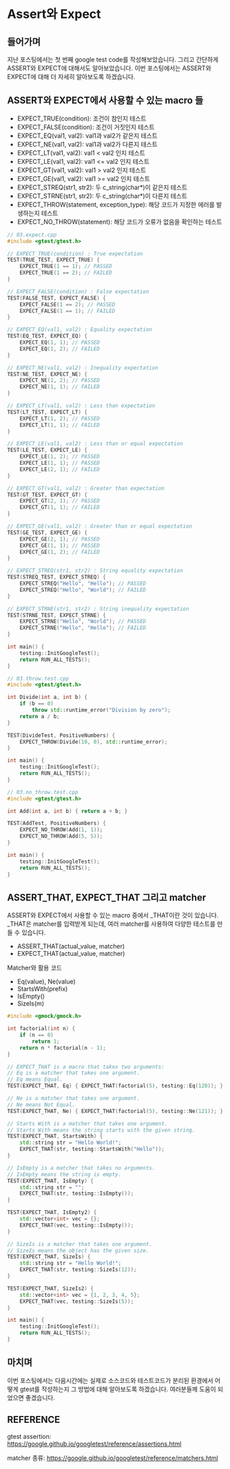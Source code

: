 # Assert와 Expect
## 들어가며
지난 포스팅에서는 첫 번째 google test code를 작성해보았습니다. 그리고 간단하게 ASSERT와 EXPECT에 대해서도 알아보았습니다. 이번 포스팅에서는 ASSERT와 EXPECT에 대해 더 자세히 알아보도록 하겠습니다.

## ASSERT와 EXPECT에서 사용할 수 있는 macro 들
- EXPECT_TRUE(condition): 조건이 참인지 테스트
- EXPECT_FALSE(condition): 조건이 거짓인지 테스트
- EXPECT_EQ(val1, val2): val1과 val2가 같은지 테스트
- EXPECT_NE(val1, val2): val1과 val2가 다른지 테스트
- EXPECT_LT(val1, val2): val1 < val2 인지 테스트
- EXPECT_LE(val1, val2): val1 <= val2 인지 테스트
- EXPECT_GT(val1, val2): val1 > val2 인지 테스트
- EXPECT_GE(val1, val2): val1 >= val2 인지 테스트
- EXPECT_STREQ(str1, str2): 두 c_string(char*)이 같은지 테스트
- EXPECT_STRNE(str1, str2): 두 c_string(char*)이 다른지 테스트
- EXPECT_THROW(statement, exception_type): 해당 코드가 지정한 에러를 발생하는지 테스트
- EXPECT_NO_THROW(statement): 해당 코드가 오류가 없음을 확인하는 테스트

```cpp
// 03.expect.cpp
#include <gtest/gtest.h>

// EXPECT_TRUE(condition) : True expectation
TEST(TRUE_TEST, EXPECT_TRUE) {
    EXPECT_TRUE(1 == 1); // PASSED
    EXPECT_TRUE(1 == 2); // FAILED
}

// EXPECT_FALSE(condition) : False expectation
TEST(FALSE_TEST, EXPECT_FALSE) {
    EXPECT_FALSE(1 == 2); // PASSED
    EXPECT_FALSE(1 == 1); // FAILED
}

// EXPECT_EQ(val1, val2) : Equality expectation
TEST(EQ_TEST, EXPECT_EQ) {
    EXPECT_EQ(1, 1); // PASSED
    EXPECT_EQ(1, 2); // FAILED
}

// EXPECT_NE(val1, val2) : Inequality expectation
TEST(NE_TEST, EXPECT_NE) {
    EXPECT_NE(1, 2); // PASSED
    EXPECT_NE(1, 1); // FAILED
}

// EXPECT_LT(val1, val2) : Less than expectation
TEST(LT_TEST, EXPECT_LT) {
    EXPECT_LT(1, 2); // PASSED
    EXPECT_LT(1, 1); // FAILED
}

// EXPECT_LE(val1, val2) : Less than or equal expectation
TEST(LE_TEST, EXPECT_LE) {
    EXPECT_LE(1, 2); // PASSED
    EXPECT_LE(1, 1); // PASSED
    EXPECT_LE(2, 1); // FAILED
}

// EXPECT_GT(val1, val2) : Greater than expectation
TEST(GT_TEST, EXPECT_GT) {
    EXPECT_GT(2, 1); // PASSED
    EXPECT_GT(1, 1); // FAILED
}

// EXPECT_GE(val1, val2) : Greater than or equal expectation
TEST(GE_TEST, EXPECT_GE) {
    EXPECT_GE(2, 1); // PASSED
    EXPECT_GE(1, 1); // PASSED
    EXPECT_GE(1, 2); // FAILED
}

// EXPECT_STREQ(str1, str2) : String equality expectation
TEST(STREQ_TEST, EXPECT_STREQ) {
    EXPECT_STREQ("Hello", "Hello"); // PASSED
    EXPECT_STREQ("Hello", "World"); // FAILED
}

// EXPECT_STRNE(str1, str2) : String inequality expectation
TEST(STRNE_TEST, EXPECT_STRNE) {
    EXPECT_STRNE("Hello", "World"); // PASSED
    EXPECT_STRNE("Hello", "Hello"); // FAILED
}

int main() {
    testing::InitGoogleTest();
    return RUN_ALL_TESTS();
}
```

```cpp
// 03.throw.test.cpp
#include <gtest/gtest.h>

int Divide(int a, int b) {
    if (b == 0)
        throw std::runtime_error("Division by zero");
    return a / b;
}

TEST(DivideTest, PositiveNumbers) {
    EXPECT_THROW(Divide(10, 0), std::runtime_error);
}

int main() {
    testing::InitGoogleTest();
    return RUN_ALL_TESTS();
}
```

```cpp
// 03.no_throw.test.cpp
#include <gtest/gtest.h>

int Add(int a, int b) { return a + b; }

TEST(AddTest, PositiveNumbers) {
    EXPECT_NO_THROW(Add(1, 1));
    EXPECT_NO_THROW(Add(5, 5));
}

int main() {
    testing::InitGoogleTest();
    return RUN_ALL_TESTS();
}
```

## ASSERT_THAT, EXPECT_THAT 그리고 matcher
ASSERT와 EXPECT에서 사용할 수 있는 macro 중에서 _THAT이란 것이 있습니다. _THAT은 matcher를 입력받게 되는데, 여러 matcher를 사용하여 다양한 테스트를 만들 수 있습니다.
- ASSERT_THAT(actual_value, matcher)
- EXPECT_THAT(actual_value, matcher)

Matcher와 활용 코드
- Eq(value), Ne(value)
- StartsWith(prefix)
- IsEmpty()
- SizeIs(m)

```cpp
#include <gmock/gmock.h>

int factorial(int n) {
    if (n == 0)
        return 1;
    return n * factorial(n - 1);
}

// EXPECT_THAT is a macro that takes two arguments:
// Eq is a matcher that takes one argument.
// Eq means Equal.
TEST(EXPECT_THAT, Eq) { EXPECT_THAT(factorial(5), testing::Eq(120)); }

// Ne is a matcher that takes one argument.
// Ne means Not Equal.
TEST(EXPECT_THAT, Ne) { EXPECT_THAT(factorial(5), testing::Ne(121)); }

// Starts With is a matcher that takes one argument.
// Starts With means the string starts with the given string.
TEST(EXPECT_THAT, StartsWith) {
    std::string str = "Hello World!";
    EXPECT_THAT(str, testing::StartsWith("Hello"));
}

// IsEmpty is a matcher that takes no arguments.
// IsEmpty means the string is empty.
TEST(EXPECT_THAT, IsEmpty) {
    std::string str = "";
    EXPECT_THAT(str, testing::IsEmpty());
}

TEST(EXPECT_THAT, IsEmpty2) {
    std::vector<int> vec = {};
    EXPECT_THAT(vec, testing::IsEmpty());
}

// SizeIs is a matcher that takes one argument.
// SizeIs means the object has the given size.
TEST(EXPECT_THAT, SizeIs) {
    std::string str = "Hello World!";
    EXPECT_THAT(str, testing::SizeIs(12));
}

TEST(EXPECT_THAT, SizeIs2) {
    std::vector<int> vec = {1, 2, 3, 4, 5};
    EXPECT_THAT(vec, testing::SizeIs(5));
}

int main() {
    testing::InitGoogleTest();
    return RUN_ALL_TESTS();
}
```



## 마치며
이번 포스팅에서는 
다음시간에는 실제로 소스코드와 테스트코드가 분리된 환경에서 어떻게 gtest를 작성하는지 그 방법에 대해 알아보도록 하겠습니다. 여러분들께 도움이 되었으면 좋겠습니다.

## REFERENCE
gtest assertion: https://google.github.io/googletest/reference/assertions.html

matcher 종류: https://google.github.io/googletest/reference/matchers.html
